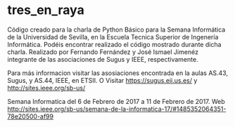 # tres_en_raya 

Código creado para la charla de Python Básico para la Semana Informática de la Universidad de Sevilla, en la Escuela Tecnica Superior de Ingenería Informática.
Podéis encontrar realizado el código mostrado durante dicha charla. Realizado por Fernando Fernández y José Ismael Jimenéz integrante
de las asociaciones de Sugus y IEEE, respectivamente.

Para más informacion visitar las asosiaciones encontrada en la aulas AS.43, Sugus, y AS.44, IEEE, en ETSII. O Visitar https://sugus.eii.us.es/ y http://sites.ieee.org/sb-us/


Semana Informatica del 6 de Febrero de 2017 a 11 de Febrero de 2017. Web http://sites.ieee.org/sb-us/semana-de-la-informatica-17/#1485352064351-78e20500-af99
